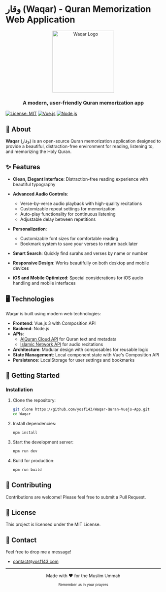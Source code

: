 # وقار (Waqar) - Quran Memorization Web Application

<div align="center">
  <img src="https://waqar.yosf143.com/assets/logo-B38abxF8.png" alt="Waqar Logo" width="200"/>
  <h3>A modern, user-friendly Quran memorization app</h3>
</div>

[![License: MIT](https://img.shields.io/badge/License-MIT-blue.svg)](https://opensource.org/licenses/MIT)
[![Vue.js](https://img.shields.io/badge/Vue.js-3.x-42b883.svg)](https://vuejs.org/)
[![Node.js](https://img.shields.io/badge/Node.js-14.x-43853d.svg)](https://nodejs.org/)

## 📖 About

**Waqar** (وقار) is an open-source Quran memorization application designed to provide a beautiful, distraction-free environment for reading, listening to, and memorizing the Holy Quran.

## ✨ Features

- **Clean, Elegant Interface**: Distraction-free reading experience with beautiful typography
- **Advanced Audio Controls**:
  - Verse-by-verse audio playback with high-quality recitations
  - Customizable repeat settings for memorization
  - Auto-play functionality for continuous listening
  - Adjustable delay between repetitions
- **Personalization**:
  - Customizable font sizes for comfortable reading
  - Bookmark system to save your verses to return back later
- **Smart Search**: Quickly find surahs and verses by name or number
- **Responsive Design**: Works beautifully on both desktop and mobile devices
 
- **iOS and Mobile Optimized**: Special considerations for iOS audio handling and mobile interfaces

## 🖥️ Technologies

Waqar is built using modern web technologies:

- **Frontend**: Vue.js 3 with Composition API
- **Backend**: Node.js
- **APIs**:
  - [AlQuran Cloud API](https://alquran.cloud/api) for Quran text and metadata
  - [Islamic Network API](https://islamic.network/) for audio recitations
- **Architecture**: Modular design with composables for reusable logic
- **State Management**: Local component state with Vue's Composition API
- **Persistence**: LocalStorage for user settings and bookmarks

## 🚀 Getting Started

### Installation

1. Clone the repository:
   ```bash
   git clone https://github.com/yosf143/Waqar-Quran-Vuejs-App.git
   cd Waqar
   ```

2. Install dependencies:
   ```bash
   npm install
   ```

3. Start the development server:
   ```bash
   npm run dev
   ```

4. Build for production:
   ```bash
   npm run build
   ```

 
 
## 🤝 Contributing

Contributions are welcome! Please feel free to submit a Pull Request.
 
## 📄 License

This project is licensed under the MIT License.

## 💬 Contact

Feel free to drop me a message!
 - contact@yosf143.com
 
---

<div align="center">
  <p>Made with ❤️ for the Muslim Ummah</p>
  <p>
    <sub>
      Remember us in your prayers
    </sub>
  </p>
</div>
